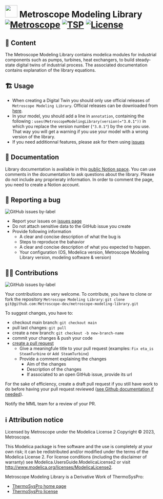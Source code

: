 # <img src="https://github.com/Metroscope-dev/metroscope-modeling-library/assets/97044708/e44434a7-5f0b-42c9-8800-a31d99fb7b7d" height="40"> Metroscope Modeling Library [![Metroscope](https://img.shields.io/badge/by-Metroscope-blue)](https://metroscope.tech) [![TSP](https://img.shields.io/badge/based_on-ThermoSysPro-green)](https://thermosyspro.com) [![License](https://img.shields.io/badge/license-Modelica_License_2-red)](https://github.com/Metroscope-dev/metroscope-modeling-library/blob/main/LICENSE.md)

## 📃 Content

 The Metroscope Modeling Library contains modelica modules for industrial components such as pumps, turbines, heat exchangers, to build steady-state digital twins of industrial process. The associated documentation contains explanation of the library equations. 

## 🏗️ Usage

- When creating a Digital Twin you should only use official releases of `Metroscope Modeling Library`. Official releases can be downloaded from [here](https://github.com/Metroscope-dev/metroscope-modeling-library/releases).
- In your model, you should add a line in `annotation`, containing the following : `uses(MetroscopeModelingLibrary(version(="3.0.1"))` in which you replace the version number (`"3.0.1"`) by the one you use. That way you will get a warning if you use your model with a wrong version of the library.
- If you need additionnal features, please ask for them using [issues](https://github.com/Metroscope-dev/metroscope-modeling-library/issues)

## 📖 Documentation

Library documentation is available in this [public Notion space](https://metroscope.notion.site/Metroscope-Modeling-Library-Documentation-50c8703c294446059d3b4a70d6ae4a71?pvs=4). 
You can use comments in the documentation to ask questions about the library. Please do not include any proprieraty information. In order to comment the page, you need to create a Notion account.

## 🐛 Reporting a bug 

![GitHub issues by-label](https://img.shields.io/github/issues/Metroscope-dev/metroscope-modeling-library/%F0%9F%90%9Bbug?label=bugs&color=red)

- Report your issues on [issues page](https://github.com/Metroscope-dev/metroscope-modeling-library/issues)
- Do not attach sensitive data to the GitHub issue you create
- Provide following information
  - A clear and concise description of what the bug is
  - Steps to reproduce the bahavior
  - A clear and concise description of what you expected to happen.
  - Your configuration (OS, Modelica version, Metroscope Modeling Library version, modeling software & version)

## 👨‍💻 Contributions

![GitHub issues by-label](https://img.shields.io/github/issues/Metroscope-dev/metroscope-modeling-library/%E2%9C%A8enhancement?label=feature%20request&color=blue&link=https%3A%2F%2Fgithub.com%2FMetroscope-dev%2Fmetroscope-modeling-library%2Flabels%2F%25E2%259C%25A8enhancement)

Your contributions are very welcome. To contribute, you have to clone or fork the repository `Metroscope Modeling Library`: `git clone git@github.com:Metroscope-dev/metroscope-modeling-library.git`

To suggest changes, you have to:
- checkout main branch: `git checkout main`
- pull last changes: `git pull`
- create a new branch: `git checkout -b new-branch-name`
- commit your changes & push your code
- [create a pull request](https://github.com/Metroscope-dev/metroscope-modeling-library/pulls)
  - Give a meaningfule title to your pull request (examples: `Fix eta_is SteamTurbine` or `Add SteamTurbine`)
  - Provide a comment explaining the changes
    - Aim of the changes
    - Description of the changes
    - If associated to an open GitHub issue, provide its url

For the sake of efficiency, create a draft pull request if you still have work to do before having your pull request reviewed ([see Github documentation if needed](https://docs.github.com/en/github/collaborating-with-issues-and-pull-requests/creating-a-pull-request)).

Notify the MML team for a review of your PR. 

## ℹ️ Attribution notice

Licensed by Metroscope under the Modelica License 2
Copyright © 2023, Metroscope.

This Modelica package is free software and the use is completely at your own risk; it can be redistributed and/or modified under the terms of the Modelica License 2. For license conditions (including the disclaimer of warranty) see Modelica.UsersGuide.ModelicaLicense2 or visit http://www.modelica.org/licenses/ModelicaLicense2.

Metroscope Modeling Library is a Derivative Work of ThermoSysPro:
- [ThermoSysPro home page](https://thermosyspro.com)
- [ThermoSysPro license](https://github.com/ThermoSysPro/ThermoSysPro/blob/master/LICENSE.md)
